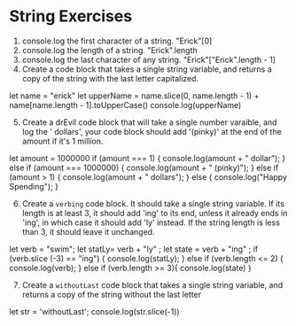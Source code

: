 # String Exercises

1. console.log the first character of a string.
"Erick"[0]
2. console.log the length of a string.
"Erick".length
3. console.log the last character of any string.
"Erick"["Erick".length - 1]
4. Create a code block that takes a single string variable, and returns a copy of the string with the last letter capitalized.

let name = "erick"
let upperName = name.slice(0, name.length - 1) + name[name.length - 1].toUpperCase()
console.log(upperName)



5. Create a drEvil code block that will take a single number varaible, and log the '<variablbeAmount> dollars',
your code block should add '(pinky)' at the end of the amount if it's 1 million.

let amount = 1000000
if (amount === 1) {
  console.log(amount + " dollar");
} else if (amount === 1000000) {
  console.log(amount + " (pinky)");
} else if (amount > 1) {
  console.log(amount + " dollars");
} else {
  console.log("Happy Spending");
}

6. Create a `verbing` code block. It should take a single string variable. If its length is at least 3, it should add 'ing' to its end, unless it already ends in 'ing', in which case it should add 'ly' instead. If the string length is less than 3, it should leave it unchanged.

let verb = "swim";
let statLy= verb + "ly"  ;
let state = verb + "ing" ;
if (verb.slice (-3) == "ing") {
  console.log(statLy);
} else if (verb.length <= 2) {
  console.log(verb);
} else if (verb.length >= 3){
console.log(state)
}

7. Create a `withoutLast` code block that takes a single string variable, and returns a copy of the string without the  last letter

let str = 'withoutLast';
console.log(str.slice(-1))
